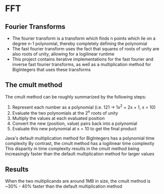 # FFT

## Fourier Transforms
 - The fourier transform is a transform which finds n points which lie on a degree n-1 polynomial, thereby completely defining the polynomial
 - The fast fourier transform uses the fact that squares of roots of unity are also roots of unity, allowing for a logilinear runtime
 - This project contains iterative implementations for the fast fourier and inverse fast fourier transforms, as well as a multiplication method for BigIntegers that uses these transforms

## The cmult method
The cmult method can be roughly summarized by the following steps:
1. Represent each number as a polynomial (i.e. 121 -> 1x<sup>2</sup> + 2x + 1, x = 10)
2. Evaluate the two polynomials at the 2<sup>n</sup> roots of unity
3. Multiply the values at each evaluated position
4. Convert the new (position, value) pairs back into a polynomial
5. Evaluate this new polynomial at x = 10 to get the final product

Java's default multiplication method for BigIntegers has a polynomial time complexity
By contrast, the cmult method has a logilinear time complexity
This disparity in time complexity results in the cmult method being increasingly faster than the default multiplication method for larger values

## Results
When the two multiplicands are around 1MB in size, the cmult method is ~30% - 40% faster than the default multiplication method

